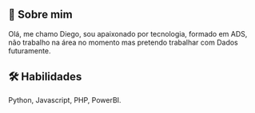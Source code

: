 ## 🚀 Sobre mim
Olá, me chamo Diego, sou apaixonado por tecnologia, formado em ADS, não trabalho na área no momento mas pretendo trabalhar com Dados futuramente.



## 🛠 Habilidades
Python, Javascript, PHP, PowerBI.
